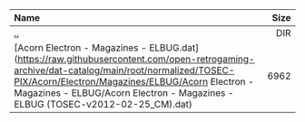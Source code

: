 |Name|Size|
|:---|---:|
|[..](../index.html)|DIR|
|[Acorn Electron - Magazines - ELBUG.dat](https://raw.githubusercontent.com/open-retrogaming-archive/dat-catalog/main/root/normalized/TOSEC-PIX/Acorn/Electron/Magazines/ELBUG/Acorn Electron - Magazines - ELBUG/Acorn Electron - Magazines - ELBUG (TOSEC-v2012-02-25_CM).dat)|6962|
